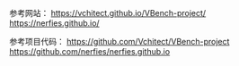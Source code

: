 参考网站：
https://vchitect.github.io/VBench-project/
https://nerfies.github.io/

参考项目代码：
https://github.com/Vchitect/VBench-project
https://github.com/nerfies/nerfies.github.io
